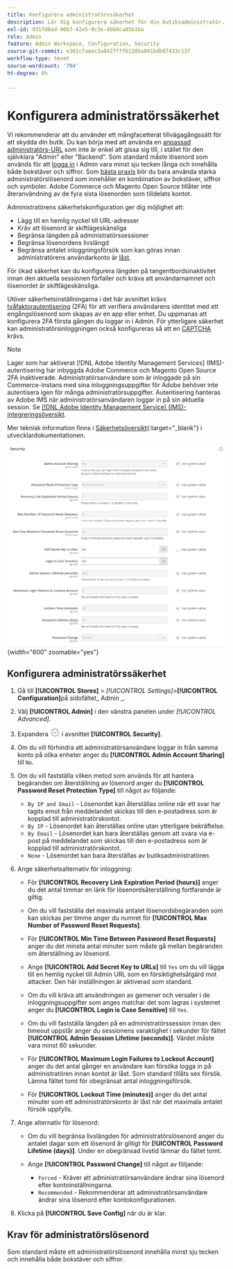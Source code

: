 ```yaml
---
title: Konfigurera administratörssäkerhet
description: Lär dig konfigurera säkerhet för din butiksadministratör.
exl-id: 931fd8ad-96b7-42e5-9c3e-4bb9ca85b1ba
role: Admin
feature: Admin Workspace, Configuration, Security
source-git-commit: e301cfaeec3a8427fff6138ba041bdbd7433c137
workflow-type: tm+mt
source-wordcount: '704'
ht-degree: 0%

---
```


# Konfigurera administratörssäkerhet

Vi rekommenderar att du använder ett mångfacetterat tillvägagångssätt för att skydda din butik. Du kan börja med att använda en [anpassad administratörs-URL](../stores-purchase/store-urls.md#use-a-custom-admin-url) som inte är enkel att gissa sig till, i stället för den självklara &quot;Admin&quot; eller &quot;Backend&quot;. Som standard måste lösenord som används för att [logga in](../getting-started/admin-signin.md) i Admin vara minst sju tecken långa och innehålla både bokstäver och siffror. Som [bästa praxis](https://experienceleague.adobe.com/docs/commerce-operations/implementation-playbook/best-practices/launch/security-best-practices.html?lang=sv-SE) bör du bara använda starka administratörslösenord som innehåller en kombination av bokstäver, siffror och symboler. Adobe Commerce och Magento Open Source tillåter inte återanvändning av de fyra sista lösenorden som tilldelats kontot.

Administratörens säkerhetskonfiguration ger dig möjlighet att:

- Lägg till en hemlig nyckel till URL-adresser
- Kräv att lösenord är skiftlägeskänsliga
- Begränsa längden på administratörssessioner
- Begränsa lösenordens livslängd
- Begränsa antalet inloggningsförsök som kan göras innan administratörens användarkonto är [låst](permissions-users-all.md#locked-users).

För ökad säkerhet kan du konfigurera längden på tangentbordsinaktivitet innan den aktuella sessionen förfaller och kräva att användarnamnet och lösenordet är skiftlägeskänsliga.

Utöver säkerhetsinställningarna i det här avsnittet krävs [tvåfaktorautentisering](security-two-factor-authentication.md) (2FA) för att verifiera användarens identitet med ett engångslösenord som skapas av en app eller enhet. Du uppmanas att konfigurera 2FA första gången du loggar in i Admin. För ytterligare säkerhet kan administratörsinloggningen också konfigureras så att en [CAPTCHA](security-captcha.md) krävs.

>[!NOTE]
>
>Lager som har aktiverat [!DNL Adobe Identity Management Services] (IMS)-autentisering har inbyggda Adobe Commerce och Magento Open Source 2FA inaktiverade. Administratörsanvändare som är inloggade på sin Commerce-instans med sina inloggningsuppgifter för Adobe behöver inte autentisera igen för många administratörsuppgifter. Autentisering hanteras av Adobe IMS när administratörsanvändaren loggar in på sin aktuella session. Se [[!DNL Adobe Identity Management Service] (IMS)-integreringsöversikt](../getting-started/adobe-ims-integration-overview.md).

Mer teknisk information finns i [Säkerhetsöversikt](https://developer.adobe.com/commerce/php/architecture/basics/security/){:target=&quot;_blank&quot;} i utvecklardokumentationen.

![Administratörssäkerhet](../configuration-reference/advanced/assets/admin-security.png){width="600" zoomable="yes"}

## Konfigurera administratörssäkerhet

1. Gå till **[!UICONTROL Stores]** > _[!UICONTROL Settings]_>**[!UICONTROL Configuration]**&#x200B;på sidofältet_ Admin _.

1. Välj **[!UICONTROL Admin]** i den vänstra panelen under _[!UICONTROL Advanced]_.

1. Expandera ![Expansionsväljaren](../assets/icon-display-expand.png) i avsnittet **[!UICONTROL Security]**.

1. Om du vill förhindra att administratörsanvändare loggar in från samma konto på olika enheter anger du **[!UICONTROL Admin Account Sharing]** till `No`.

1. Om du vill fastställa vilken metod som används för att hantera begäranden om återställning av lösenord anger du **[!UICONTROL Password Reset Protection Type]** till något av följande:

   - `By IP and Email` - Lösenordet kan återställas online när ett svar har tagits emot från meddelandet skickas till den e-postadress som är kopplad till administratörskontot.
   - `By IP` - Lösenordet kan återställas online utan ytterligare bekräftelse.
   - `By Email` - Lösenordet kan bara återställas genom att svara via e-post på meddelandet som skickas till den e-postadress som är kopplad till administratörskontot.
   - `None` - Lösenordet kan bara återställas av butiksadministratören.

1. Ange säkerhetsalternativ för inloggning:

   - För **[!UICONTROL Recovery Link Expiration Period (hours)]** anger du det antal timmar en länk för lösenordsåterställning fortfarande är giltig.

   - Om du vill fastställa det maximala antalet lösenordsbegäranden som kan skickas per timme anger du numret för **[!UICONTROL Max Number of Password Reset Requests]**.

   - För **[!UICONTROL Min Time Between Password Reset Requests]** anger du det minsta antal minuter som måste gå mellan begäranden om återställning av lösenord.

   - Ange **[!UICONTROL Add Secret Key to URLs]** till `Yes` om du vill lägga till en hemlig nyckel till Admin URL som en försiktighetsåtgärd mot attacker. Den här inställningen är aktiverad som standard.

   - Om du vill kräva att användningen av gemener och versaler i de inloggningsuppgifter som anges matchar det som lagras i systemet anger du **[!UICONTROL Login is Case Sensitive]** till `Yes`.

   - Om du vill fastställa längden på en administratörssession innan den timeout uppstår anger du sessionens varaktighet i sekunder för fältet **[!UICONTROL Admin Session Lifetime (seconds)]**. Värdet måste vara minst 60 sekunder.

   - För **[!UICONTROL Maximum Login Failures to Lockout Account]** anger du det antal gånger en användare kan försöka logga in på administratören innan kontot är låst. Som standard tillåts sex försök. Lämna fältet tomt för obegränsat antal inloggningsförsök.

   - För **[!UICONTROL Lockout Time (minutes)]** anger du det antal minuter som ett administratörskonto är låst när det maximala antalet försök uppfylls.

1. Ange alternativ för lösenord:

   - Om du vill begränsa livslängden för administratörslösenord anger du antalet dagar som ett lösenord är giltigt för **[!UICONTROL Password Lifetime (days)]**. Under en obegränsad livstid lämnar du fältet tomt.

   - Ange **[!UICONTROL Password Change]** till något av följande:

      - `Forced` - Kräver att administratörsanvändare ändrar sina lösenord efter kontoinställningarna.
      - `Recommended` - Rekommenderar att administratörsanvändare ändrar sina lösenord efter kontokonfigurationen.

1. Klicka på **[!UICONTROL Save Config]** när du är klar.

## Krav för administratörslösenord

Som standard måste ett administratörslösenord innehålla minst sju tecken och innehålla både bokstäver och siffror.
